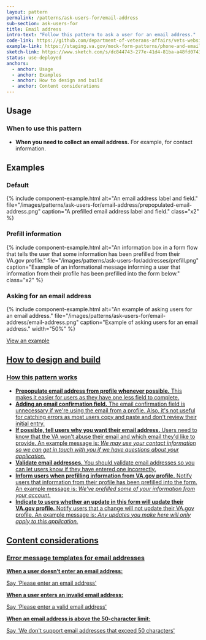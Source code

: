 ```yaml
---
layout: pattern
permalink: /patterns/ask-users-for/email-address
sub-section: ask-users-for
title: Email address
intro-text: "Follow this pattern to ask a user for an email address."
code-link: https://github.com/department-of-veterans-affairs/vets-website/blob/main/src/platform/forms-system/src/js/web-component-patterns/emailPattern.jsx
example-link: https://staging.va.gov/mock-form-patterns/phone-and-email-address
sketch-link: https://www.sketch.com/s/dc844743-277e-41d4-81ba-a48fd0743952/p/7F447374-E091-4BA2-90FC-06AE6DF82F92/canvas
status: use-deployed
anchors:
  - anchor: Usage
  - anchor: Examples
  - anchor: How to design and build
  - anchor: Content considerations
---
```


## Usage

### When to use this pattern

* **When you need to collect an email address.** For example, for contact information.
 
## Examples
### Default
{% include component-example.html alt="An email address label and field." file="/images/patterns/ask-users-for/email-address/prepopulated-email-address.png" caption="A prefilled email address label and field." class="x2" %}

### Prefill information

{% include component-example.html alt="An information box in a form flow that tells the user that some information has been prefilled from their VA.gov profile." file="/images/patterns/ask-users-for/addresses/prefill.png" caption="Example of an informational message informing a user that information from their profile has been prefilled into the form below." class="x2" %}

### Asking for an email address
{% include component-example.html alt="An example of asking users for an email address." file="/images/patterns/ask-users-for/email-address/email-address.png" caption="Example of asking users for an email address." width="50%" %}

<a class="vads-c-action-link--blue" href="{{ page.example-link }}">
  View an example

## How to design and build 

### How this pattern works

- **Prepopulate email address from profile whenever possible.** This makes it easier for users as they have one less field to complete.
- **Adding an email confirmation field.** The email confirmation field is unnecessary if we're using the email from a profile. Also, it's not useful for catching errors as most users copy and paste and don't review their initial entry.
- **If possible, tell users why you want their email address.** Users need to know that the VA won't abuse their email and which email they'd like to provide. An example message is: *We may use your contact information so we can get in touch with you if we have questions about your application.*
- **Validate email addresses.** You should validate email addresses so you can let users know if they have entered one incorrectly.
- **Inform users when prefilling information from VA.gov profile.** Notify users that information from their profile has been prefilled into the form. An example message is: *We've prefilled some of your information from your account.*
- **Indicate to users whether an update in this form will update their VA.gov profile.** Notify users that a change will not update their VA.gov profile. An example message is: *Any updates you make here will only apply to this application.*

## Content considerations

### Error message templates for email addresses

**When a user doesn’t enter an email address:** 

Say  'Please enter an email address'

**When a user enters an invalid email address:** 

Say  'Please enter a valid email address'

**When an email address is above the 50-character limit:**

Say 'We don't support email addresses that exceed 50 characters'

